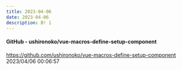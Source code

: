 ```yaml
---
title: 2023-04-06
date: 2023-04-06
description: B! 1
---
```


#### GitHub - ushironoko/vue-macros-define-setup-component
https://github.com/ushironoko/vue-macros-define-setup-component<br>
2023/04/06 00:06:57<br>


